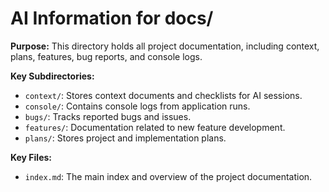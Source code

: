 # AI Information for docs/

**Purpose:** This directory holds all project documentation, including context, plans, features, bug reports, and console logs.

**Key Subdirectories:**
- `context/`: Stores context documents and checklists for AI sessions.
- `console/`: Contains console logs from application runs.
- `bugs/`: Tracks reported bugs and issues.
- `features/`: Documentation related to new feature development.
- `plans/`: Stores project and implementation plans.

**Key Files:**
- `index.md`: The main index and overview of the project documentation. 